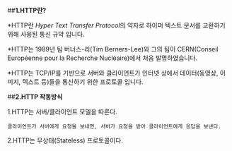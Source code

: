 ##**1.HTTP란?**

*HTTP란 *Hyper Text Transfer Protocol*의 약자로 하이퍼 텍스트 문서를 교환하기 위해 사용된 통신 규약 입니다.

*HTTP는 1989년 팀 버너스-리(Tim Berners-Lee)와 그의 팀이 CERN(Conseil Européenne pour la Recherche Nucléaire)에서 처음 발명하였습니다.

*HTTP는 TCP/IP를 기반으로 서버와 클라이언트가  인터넷 상에서 데이터(동영상, 이미지, 텍스트 등)들을 통신하기 위한 프로토콜 입니다.

##**2.HTTP 작동방식**

1.HTTP는 서버/클라이언트 모델을 따른다.

    클라이언트가 서버에게 요청을 보내면, 서버가 요청을 받아 클라이언트에게 응답을 보낸다.

2.HTTP는 무상태(Stateless) 프로토콜이다.